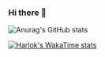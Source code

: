 ### Hi there 👋

![Anurag's GitHub stats](https://github-readme-stats.vercel.app/api?username=guozihang&count_private=true)

[![Harlok's WakaTime stats](https://github-readme-stats.vercel.app/api/wakatime?username=Gzhlaker)](https://github.com/anuraghazra/github-readme-stats)
<!--
**guozihang/guozihang** is a ✨ _special_ ✨ repository because its `README.md` (this file) appears on your GitHub profile.

Here are some ideas to get you started:

- 🔭 I’m currently working on ...
- 🌱 I’m currently learning ...
- 👯 I’m looking to collaborate on ...
- 🤔 I’m looking for help with ...
- 💬 Ask me about ...
- 📫 How to reach me: ...
- 😄 Pronouns: ...
- ⚡ Fun fact: ...
-->
